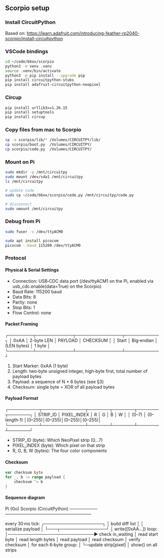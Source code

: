 
## Scorpio setup

### Install CircuitPython

Based on:
https://learn.adafruit.com/introducing-feather-rp2040-scorpio/install-circuitpython

### VSCode bindings

```bash
cd ~/code/bbox/scorpio
python3 -m venv .venv
source .venv/bin/activate
python3 -m pip install --upgrade pip
pip install circuitpython-stubs
pip install adafruit-circuitpython-neopixel
```

### Circup

```bash
pip install urllib3==1.26.15
pip install setuptools
pip install circup
```

### Copy files from mac to Scorpio

```bash
cp -a scorpio/lib/* /Volumes/CIRCUITPY/lib/
cp scorpio/boot.py  /Volumes/CIRCUITPY/
cp scorpio/code.py  /Volumes/CIRCUITPY/
```


### Mount on Pi

```bash
sudo mkdir -p /mnt/circuitpy
sudo mount /dev/sda1 /mnt/circuitpy
ls /mnt/circuitpy

# update code
sudo cp ~/code/bbox/scorpio/code.py /mnt/circuitpy/code.py

# disconnect
sudo umount /mnt/circuitpy
```

### Debug from Pi

```bash
sudo fuser -v /dev/ttyACM0

sudo apt install picocom
picocom --baud 115200 /dev/ttyACM0
```

### Protocol

#### Physical & Serial Settings

- Connection: USB‑CDC data port (/dev/ttyACM1 on the Pi, enabled via usb_cdc.enable(data=True) on the Scorpio)
- Baud Rate: 115200 baud
- Data Bits: 8
- Parity: none
- Stop Bits: 1
- Flow Control: none

#### Packet Framing

┌────────┬────────────┬───────────────┬───────────┐
│ 0xAA   │ 2-byte LEN │   PAYLOAD     │ CHECKSUM  │
│ Start  │ Big‑endian │ (LEN bytes)   │ 1 byte    │
└────────┴────────────┴───────────────┴───────────┘

1. Start Marker: 0xAA (1 byte)
2. Length: two‑byte unsigned integer, high‑byte first, total number of payload bytes
3. Payload: a sequence of N × 6 bytes (see §3)
4. Checksum: single byte = XOR of all payload bytes

#### Payload Format

┌──────────┬──────────────┬───────┬───────┬───────┬───────┐
│ STRIP_ID │ PIXEL_INDEX  │  R    │  G    │  B    │  W    │
│  (0–7)   │ (0–length‑1) │(0–255)│(0–255)│(0–255)│(0–255)│
└──────────┴──────────────┴───────┴───────┴───────┴───────┘

- STRIP_ID (byte): Which NeoPixel strip (0…7)
- PIXEL_INDEX (byte): Which pixel on that strip
- R, G, B, W (bytes): The four color components

#### Checksum

```go
var checksum byte
for _, b := range payload {
    checksum ^= b
}
```

#### Sequence diagram

Pi (Go)                                     Scorpio (CircuitPython)
─────────                                   ────────────────────────────

 every 30 ms tick:
   ┌───────────────────┐
   │ build diff list   │
   │ serialize payload │
   └───┬───────────────┘
       │ write([0xAA…])               loop:
       │────────────────────────────▶ check in_waiting
       │                             read start byte
       │                             read length bytes
       │                             read payload
       │                             read checksum
       │                             verify checksum
       │                             for each 6‑byte group:
       │                             └─update strip[pixel]
       │                             show() on all strips
